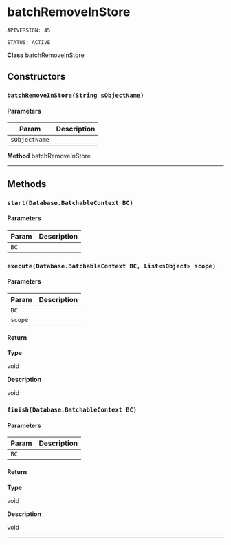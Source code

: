 # batchRemoveInStore

`APIVERSION: 45`

`STATUS: ACTIVE`

**Class** batchRemoveInStore

## Constructors
### `batchRemoveInStore(String sObjectName)`
#### Parameters

|Param|Description|
|---|---|
|`sObjectName`||


**Method** batchRemoveInStore

---
## Methods
### `start(Database.BatchableContext BC)`
#### Parameters

|Param|Description|
|---|---|
|`BC`||

### `execute(Database.BatchableContext BC, List<sObject> scope)`
#### Parameters

|Param|Description|
|---|---|
|`BC`||
|`scope`||

#### Return

**Type**

void

**Description**

void

### `finish(Database.BatchableContext BC)`
#### Parameters

|Param|Description|
|---|---|
|`BC`||

#### Return

**Type**

void

**Description**

void

---
